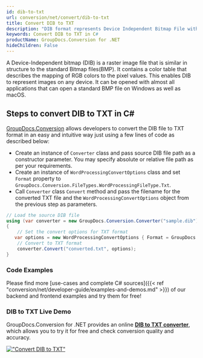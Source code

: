```yaml
---
id: dib-to-txt
url: conversion/net/convert/dib-to-txt
title: Convert DIB to TXT
description: "DIB format represents Device Independent Bitmap File with .dib extension. Learn how to convert DIB to TXT file programmatically in C# language using GroupDocs.Conversion for .NET library."
keywords: Convert DIB to TXT in C#
productName: GroupDocs.Conversion for .NET
hideChildren: False
---
```


A Device-Independent bitmap (DIB) is a raster image file that is similar in structure to the standard Bitmap files(BMP). It contains a color table that describes the mapping of RGB colors to the pixel values. This enables DIB to represent images on any device. It can be opened with almost all applications that can open a standard BMP file on Windows as well as macOS.

## Steps to convert DIB to TXT in C#

[GroupDocs.Conversion](https://products.groupdocs.com/conversion/net) allows developers to convert the DIB file to TXT format in an easy and intuitive way just using a few lines of code as described below:

* Create an instance of `Converter` class and pass source DIB file path as a constructor parameter. You may specify absolute or relative file path as per your requirements. 
* Create an instance of `WordProcessingConvertOptions` class and set `Format` property to `GroupDocs.Conversion.FileTypes.WordProcessingFileType.Txt`.
* Call `Converter` class `Convert` method and pass the filename for the converted TXT file and the `WordProcessingConvertOptions` object from the previous step as parameters.

```csharp
// Load the source DIB file
using (var converter = new GroupDocs.Conversion.Converter("sample.dib"))
{
    // Set the convert options for TXT format
   var options = new WordProcessingConvertOptions { Format = GroupDocs.Conversion.FileTypes.WordProcessingFileType.Txt };
    // Convert to TXT format
    converter.Convert("converted.txt", options);
}
```

### Code Examples

Please find more [use-cases and complete C# sources]({{< ref "conversion/net/developer-guide/examples-and-demos.md" >}}) of our backend and frontend examples and try them for free!

### DIB to TXT Live Demo

GroupDocs.Conversion for .NET provides an online [**DIB to TXT converter**](https://products.groupdocs.app/conversion/dib-to-txt), which allows you to try it for free and check conversion quality and accuracy.

[!["Convert DIB to TXT"](conversion/net/images/convert-to-txt/convert-dib-to-txt.png)](https://products.groupdocs.app/conversion/dib-to-txt)